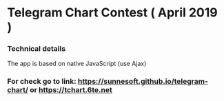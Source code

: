 # Telegram Chart Contest ( April 2019 )

### Technical details

The app is based on native JavaScript (use Ajax)

### For check go to link: https://sunnesoft.github.io/telegram-chart/ or https://tchart.6te.net
